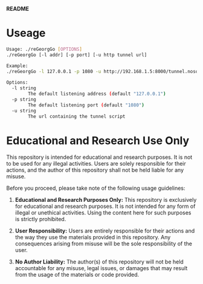**README**


# Useage


```bash
Usage: ./reGeorgGo [OPTIONS]
./reGeorgGo [-l addr] [-p port] [-u http tunnel url]

Example:
./reGeorgGo -l 127.0.0.1 -p 1080 -u http://192.168.1.5:8000/tunnel.nosocket.php
    
Options:
  -l string
        The default listening address (default "127.0.0.1")
  -p string
        The default listening port (default "1080")
  -u string
        The url containing the tunnel script
```


# Educational and Research Use Only

This repository is intended for educational and research purposes. It is not to be used for any illegal activities. Users are solely responsible for their actions, and the author of this repository shall not be held liable for any misuse.

Before you proceed, please take note of the following usage guidelines:

1. **Educational and Research Purposes Only:** This repository is exclusively for educational and research purposes. It is not intended for any form of illegal or unethical activities. Using the content here for such purposes is strictly prohibited.

2. **User Responsibility:** Users are entirely responsible for their actions and the way they use the materials provided in this repository. Any consequences arising from misuse will be the sole responsibility of the user.

3. **No Author Liability:** The author(s) of this repository will not be held accountable for any misuse, legal issues, or damages that may result from the usage of the materials or code provided.


